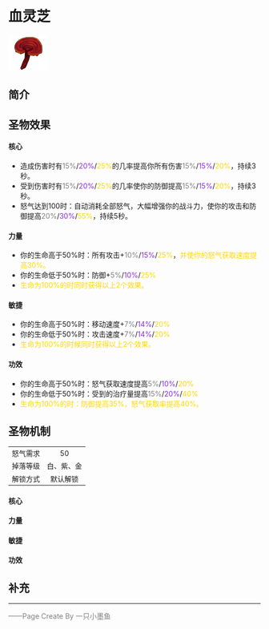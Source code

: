 # 血灵芝
![血灵芝](../Img/Texture2D_Potion/血灵芝.png)
## 简介
## 圣物效果
#### **核心**  
- 造成伤害时有<font color=gray>15%</font>/<font color=BlueViolet>20%</font>/<font color=gold>25%</font>的几率提高你所有伤害<font color=gray>15%</font>/<font color=BlueViolet>15%</font>/<font color=gold>20%</font>，持续3秒。
- 受到伤害时有<font color=gray>15%</font>/<font color=BlueViolet>20%</font>/<font color=gold>25%</font>的几率使你的防御提高<font color=gray>15%</font>/<font color=BlueViolet>15%</font>/<font color=gold>20%</font>，持续3秒。
- 怒气达到100时：自动消耗全部怒气，大幅增强你的战斗力，使你的攻击和防御提高<font color=gray>20%</font>/<font color=BlueViolet>30%</font>/<font color=gold>55%</font>，持续5秒。

#### **力量** 
- 你的生命高于50%时：所有攻击+<font color=gray>10%</font>/<font color=BlueViolet>15%</font>/<font color=gold>25%</font>，<font color=gold>并使你的怒气获取速度提高30%。</font>
- 你的生命低于50%时：防御+<font color=gray>5%</font>/<font color=BlueViolet>10%</font>/<font color=gold>25%</font>
- <font color=gold>生命为100%的时同时获得以上2个效果。</font>

#### **敏捷**
- 你的生命高于50%时：移动速度+<font color=gray>7%</font>/<font color=BlueViolet>14%</font>/<font color=gold>20%</font>
- 你的生命低于50%时：攻击速度+<font color=gray>7%</font>/<font color=BlueViolet>14%</font>/<font color=gold>20%</font>
- <font color=gold>生命为100%的时候同时获得以上2个效果。</font>

#### **功效**
- 你的生命高于50%时：怒气获取速度提高<font color=gray>5%</font>/<font color=BlueViolet>10%</font>/<font color=gold>20%</font>
- 你的生命低于50%时：受到的治疗量提高<font color=gray>15%</font>/<font color=BlueViolet>20%</font>/<font color=gold>40%</font>
- <font color=gold>生命为100%的时：防御提高35%，怒气获取率提高40%。</font>


## 圣物机制
|||
| :----: | :----: |
|怒气需求|50|
|掉落等级|白、紫、金|
|解锁方式|默认解锁|

#### **核心**

#### **力量**

#### **敏捷**

#### **功效**


## 补充

---

<font color=grey>——Page Create By 一只小墨鱼</font>
